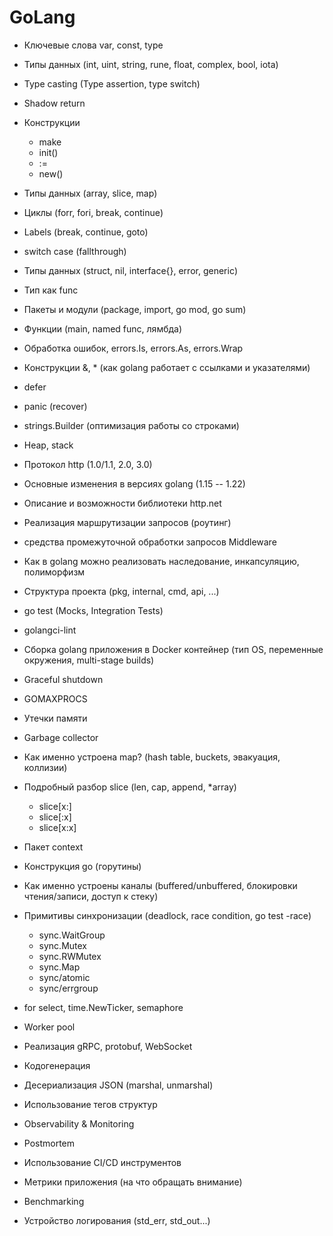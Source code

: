 # GoLang

- Ключевые слова var, const, type
- Типы данных (int, uint, string, rune, float, complex, bool, iota)
- Type casting (Type assertion, type switch)
- Shadow return


- Конструкции
  - make
  - init()
  - :=
  - new()
- Типы данных (array, slice, map)
- Циклы (forr, fori, break, continue)
- Labels (break, continue, goto)
- switch case (fallthrough)


- Типы данных (struct, nil, interface{}, error, generic)
- Тип как func
- Пакеты и модули (package, import, go mod, go sum)
- Функции (main, named func, лямбда)
- Обработка ошибок, errors.Is, errors.As, errors.Wrap


- Конструкции &, * (как golang работает с ссылками и указателями)
- defer
- panic (recover)
- strings.Builder (оптимизация работы со строками)
- Heap, stack


- Протокол http (1.0/1.1, 2.0, 3.0)
- Основные изменения в версиях golang (1.15 -- 1.22)
- Описание и возможности библиотеки http.net
- Реализация маршрутизации запросов (роутинг)
- средства промежуточной обработки запросов Middleware
- Как в golang можно реализовать наследование, инкапсуляцию, полиморфизм

- Структура проекта (pkg, internal, cmd, api, ...)
- go test (Mocks, Integration Tests)
- golangci-lint
- Сборка golang приложения в Docker контейнер (тип OS, переменные окружения, multi-stage builds)
- Graceful shutdown
- GOMAXPROCS


- Утечки памяти
- Garbage collector
- Как именно устроена map? (hash table, buckets, эвакуация, коллизии)
- Подробный разбор slice (len, cap, append, *array)
  - slice[x:]
  - slice[:x]
  - slice[x:x]
- Пакет context


- Конструкция go (горутины)
- Как именно устроены каналы (buffered/unbuffered, блокировки чтения/записи, доступ к стеку)
- Примитивы синхронизации (deadlock, race condition, go test -race)
  - sync.WaitGroup
  - sync.Mutex
  - sync.RWMutex
  - sync.Map
  - sync/atomic
  - sync/errgroup
- for select, time.NewTicker, semaphore
- Worker pool


- Реализация gRPC, protobuf, WebSocket
- Кодогенерация
- Десериализация JSON (marshal, unmarshal)
- Использование тегов структур


- Observability & Monitoring
- Postmortem
- Использование CI/CD инструментов
- Метрики приложения (на что обращать внимание)
- Benchmarking
- Устройство логирования (std_err, std_out...)